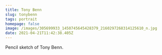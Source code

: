 ```yaml
---
title: Tony Benn
slug: tonybenn
tags: portrait
homepage: false
image: /images/305699933_1450745645428379_2160297268314125610_n.jpg
date: 2021-04-21T11:42:38.405Z
---
```

Pencil sketch of Tony Benn.
